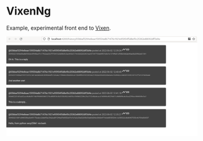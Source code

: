 # VixenNg

Example, experimental front end to [Vixen](https://github.com/ali-raheem/vixen).

![Screenshot](Screenshot.png)